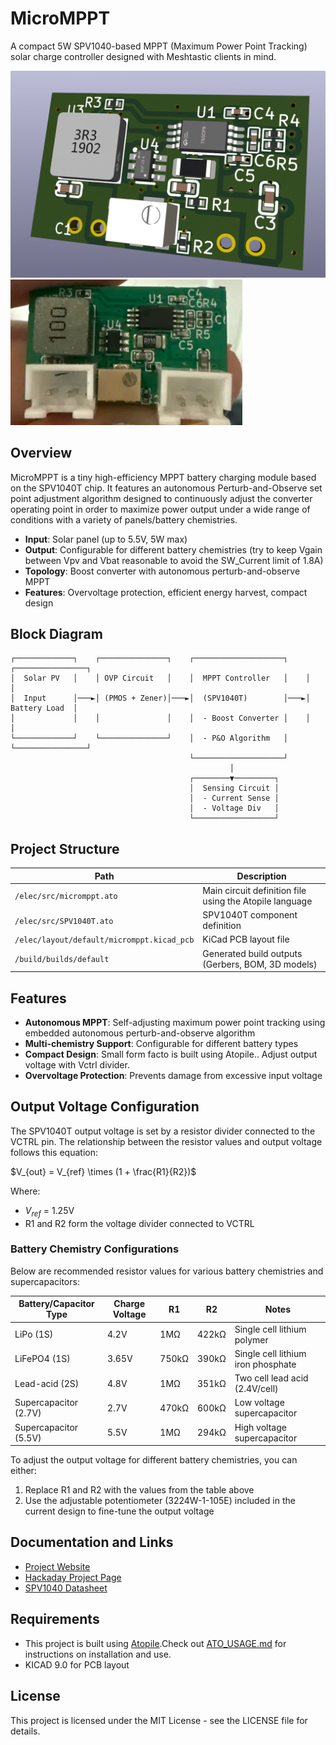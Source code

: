 # MicroMPPT

A compact 5W SPV1040-based MPPT (Maximum Power Point Tracking) solar charge controller designed with Meshtastic clients in mind.

![Micromppt V2 PCB Render](References/MicrompptV2Render.png)
![Micromppt V2 Assembled](References/MicrompptV2Assembled.png)

## Overview

MicroMPPT is a tiny high-efficiency MPPT battery charging module based on the SPV1040T chip. It features an autonomous Perturb-and-Observe set point adjustment algorithm designed to continuously adjust the converter operating point in order to maximize power output under a wide range of conditions with a variety of panels/battery chemistries.

- **Input**: Solar panel (up to 5.5V, 5W max)
- **Output**: Configurable for different battery chemistries (try to keep Vgain between Vpv and Vbat reasonable to avoid the SW_Current limit of 1.8A)
- **Topology**: Boost converter with autonomous perturb-and-observe MPPT
- **Features**: Overvoltage protection, efficient energy harvest, compact design

## Block Diagram

```
┌─────────────┐    ┌───────────────┐    ┌────────────────────┐    ┌────────────────┐
│  Solar PV   │    │ OVP Circuit   │    │  MPPT Controller   │    │                │
│  Input      │───►│ (PMOS + Zener)│───►│  (SPV1040T)        │───►│  Battery Load  │
│             │    │               │    │  - Boost Converter │    │                │
└─────────────┘    └───────────────┘    │  - P&O Algorithm   │    └────────────────┘
                                        └────────────────────┘
                                                 │
                                        ┌────────▼─────────┐
                                        │  Sensing Circuit │
                                        │  - Current Sense │
                                        │  - Voltage Div   │
                                        └──────────────────┘
```


## Project Structure

| Path | Description |
|------|-------------|
| `/elec/src/micromppt.ato` | Main circuit definition file using the Atopile language |
| `/elec/src/SPV1040T.ato` | SPV1040T component definition |
| `/elec/layout/default/micromppt.kicad_pcb` | KiCad PCB layout file |
| `/build/builds/default` | Generated build outputs (Gerbers, BOM, 3D models) |

## Features

- **Autonomous MPPT**: Self-adjusting maximum power point tracking using embedded autonomous perturb-and-observe algorithm
- **Multi-chemistry Support**: Configurable for different battery types
- **Compact Design**: Small form facto is built using Atopile.. Adjust output voltage with Vctrl divider.
- **Overvoltage Protection**: Prevents damage from excessive input voltage

## Output Voltage Configuration

The SPV1040T output voltage is set by a resistor divider connected to the VCTRL pin. The relationship between the resistor values and output voltage follows this equation:

$V_{out} = V_{ref} \times (1 + \frac{R1}{R2})$

Where:
- $V_{ref}$ = 1.25V
- R1 and R2 form the voltage divider connected to VCTRL

### Battery Chemistry Configurations

Below are recommended resistor values for various battery chemistries and supercapacitors:

| Battery/Capacitor Type | Charge Voltage | R1 | R2 | Notes |
|--------------|----------------|----|----|-------|
| LiPo (1S) | 4.2V | 1MΩ | 422kΩ | Single cell lithium polymer |
| LiFePO4 (1S) | 3.65V | 750kΩ | 390kΩ | Single cell lithium iron phosphate |
| Lead-acid (2S) | 4.8V | 1MΩ | 351kΩ | Two cell lead acid (2.4V/cell) |
| Supercapacitor (2.7V) | 2.7V | 470kΩ | 600kΩ | Low voltage supercapacitor |
| Supercapacitor (5.5V) | 5.5V | 1MΩ | 294kΩ | High voltage supercapacitor |

To adjust the output voltage for different battery chemistries, you can either:
1. Replace R1 and R2 with the values from the table above
2. Use the adjustable potentiometer (3224W-1-105E) included in the current design to fine-tune the output voltage

## Documentation and Links

- [Project Website](https://eigenlucy.github.io/projects/micromppt/)
- [Hackaday Project Page](https://hackaday.io/project/202610-micromppt)
- [SPV1040 Datasheet](https://www.st.com/resource/en/datasheet/spv1040.pdf)

## Requirements

- This project is built using [Atopile](https://atopile.io/).Check out [ATO_USAGE.md](ATO_USAGE.md) for instructions on installation and use.
- KICAD 9.0 for PCB layout

## License

This project is licensed under the MIT License - see the LICENSE file for details.
